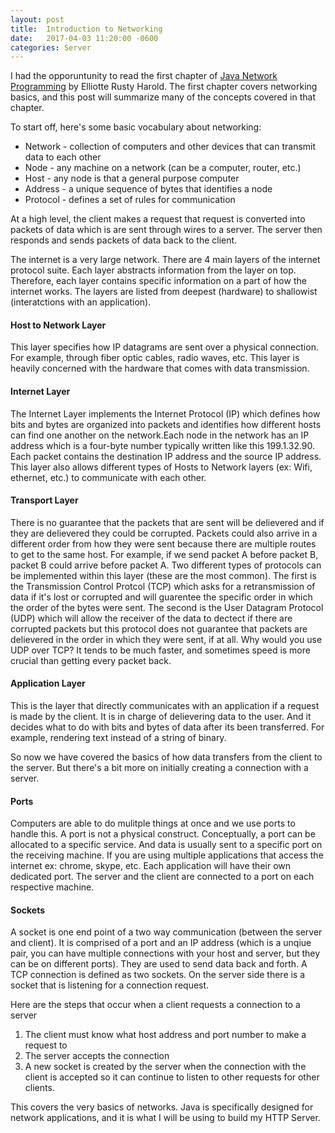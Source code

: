 ```yaml
--- 
layout: post
title:  Introduction to Networking
date:   2017-04-03 11:20:00 -0600
categories: Server
---
```

<!--Socket
  * one end point of a two-way communication
  * combination of IP address and a port
  * TCP connection is defined as two sockets
  * used to send data to one computer's software
  * socket is bound to a port number
  * server listens to socket for a client to make a connection request
  * on client-side - the socket is used to communicate with the server

To make a client connection request to server
* knows server's host address and port number
* server accepts connection
* it creates a new socket when connection with client is accepted so it can continue to listen to other requests for other clients 

communicate with server and client occurs through the socket
-->

I had the opporuntunity to read the first chapter of [Java Network Programming](http://it.guldstadsgymnasiet.se/java/Java%20Network%20Programming,%204th%20Edition.pdf) by Elliotte Rusty Harold. The first chapter covers networking basics, and this post will summarize many of the concepts covered in that chapter. 

To start off, here's some basic vocabulary about networking:

* Network - collection of computers and other devices that can transmit data to each other 
* Node - any machine on a network (can be a computer, router, etc.)
* Host - any node is that a general purpose computer
* Address - a unique sequence of bytes that identifies a node
* Protocol - defines a set of rules for communication

At a high level, the client makes a request that request is converted into packets of data which is are sent through wires to a server. The server then responds and sends packets of data back to the client. 

The internet is a very large network. There are 4 main layers of the internet protocol suite. Each layer abstracts information from the layer on top. Therefore, each layer contains specific information on a part of how the internet works. The layers are listed from deepest (hardware) to shallowist (interatctions with an application). 

#### Host to Network Layer
This layer specifies how IP datagrams are sent over a physical connection. For example, through fiber optic cables, radio waves, etc. This layer is heavily concerned with the hardware that comes with data transmission. 

#### Internet Layer
The Internet Layer implements the Internet Protocol (IP) which defines how bits and bytes are organized into packets and identifies how different hosts can find one another on the network.Each node in the network has an IP address which is a four-byte number typically written like this 199.1.32.90. Each packet contains the destination IP address and the source IP address. This layer also allows different types of Hosts to Network layers (ex: Wifi, ethernet, etc.) to communicate with each other.

#### Transport Layer
There is no guarantee that the packets that are sent will be delievered and if they are delievered they could be corrupted. Packets could also arrive in a different order from how they were sent because there are multiple routes to get to the same host. For example, if we send packet A before packet B, packet B could arrive before packet A. Two different types of protocols can be implemented within this layer (these are the most common). The first is the Transmission Control Protcol (TCP) which asks for a retransmission of data if it's lost or corrupted and will guarentee the specific order in which the order of the bytes were sent. The second is the User Datagram Protocol (UDP) which will allow the receiver of the data to dectect if there are corrupted packets but this protocol does not guarantee that packets are delievered in the order in which they were sent, if at all. Why would you use UDP over TCP? It tends to be much faster, and sometimes speed is more crucial than getting every packet back. 

#### Application Layer
This is the layer that directly communicates with an application if a request is made by the client. It is in charge of delievering data to the user. And it decides what to do with bits and bytes of data after its been transferred. For example, rendering text instead of a string of binary. 

So now we have covered the basics of how data transfers from the client to the server. But there's a bit more on initially creating a connection with a server. 

#### Ports
Computers are able to do mulitple things at once and we use ports to handle this. A port is not a physical construct. Conceptually, a port can be allocated to a specific service. And data is usually sent to a specific port on the receiving machine. If you are using multiple applications that access the internet ex: chrome, skype, etc. Each application will have their own dedicated port. The server and the client are connected to a port on each respective machine. 

#### Sockets 
A socket is one end point of a two way communication (between the server and client). It is comprised of a port and an IP address (which is a unqiue pair, you can have multiple connections with your host and server, but they can be on different ports). They are used to send data back and forth. A TCP connection is defined as two sockets. On the server side there is a socket that is listening for a connection request. 

Here are the steps that occur when a client requests a connection to a server
1. The client must know what host address and port number to make a request to
2. The server accepts the connection
3. A new socket is created by the server when the connection with the client is accepted so it can continue to listen to other requests for other clients. 


This covers the very basics of networks. Java is specifically designed for network applications, and it is what I will be using to build my HTTP Server. 
